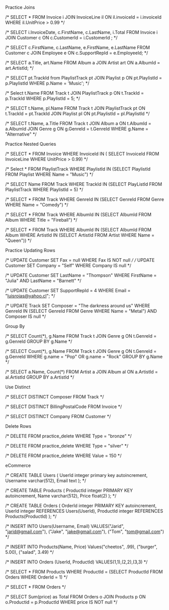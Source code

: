 Practice Joins

/* SELECT * FROM Invoice i JOIN InvoiceLine il ON il.invoiceId = i.invoiceId WHERE il.UnitPrice > 0.99  */

/* SELECT i.InvoiceDate, c.FirstName, c.LastName, i.Total FROM Invoice i JOIN Customer c ON c.CustomerId = i.CustomerId ; */

/* SELECT c.FirstName, c.LastName, e.FirstName, e.LastName FROM Customer c JOIN Employee e ON c.SupportRepId = e.EmployeeId; */

/* SELECT a.Title, art.Name FROM Album a JOIN Artist art ON a.AlbumId = art.ArtistId; */

/* SELECT pt.TrackId from PlaylistTrack pt JOIN Playlist p ON pt.PlaylistId = p.PlaylistId WHERE p.Name = 'Music';
 */
 
/*  Select t.Name FROM Track t JOIN PlaylistTrack p ON t.TrackId = p.TrackId WHERE p.PlaylistId = 5;  */

/* SELECT t.Name, pl.Name FROM Track t JOIN PlaylistTrack pt ON t.TrackId = pt.TrackId JOIN Playlist pl ON pt.PlaylistId = pl.PlaylistId  */

/* SELECT t.Name, a.Title FROM Track t JOIN Album a ON t.AlbumId = a.AlbumId JOIN Genre g ON g.GenreId = t.GenreId WHERE g.Name = "Alternative" */

Practice Nested Queries

/* SELECT * FROM Invoice WHERE InvoiceId IN ( SELECT InvoiceId FROM InvoiceLine WHERE UnitPrice > 0.99) */

/* Select * FROM PlaylistTrack WHERE PlaylistId IN (SELECT PlaylistId FROM Playlist WHERE Name = "Music") */

/* SELECT Name FROM Track WHERE TrackId IN (SELECT PlayListId FROM PlaylistTrack WHERE PlaylistId = 5) */

/* SELECT * FROM Track WHERE GenreId IN (SELECT GenreId FROM Genre WHERE Name = "Comedy") */

/* SELECT * FROM Track WHERE AlbumId IN (SELECT AlbumId FROM Album WHERE Title = "Fireball")  */

/* SELECT * FROM Track WHERE AlbumId IN (SELECT AlbumId FROM Album WHERE ArtistId IN (SELECT ArtistId FROM Artist WHERE Name = "Queen")) */

Practice Updating Rows 

/* UPDATE Customer SET Fax = null WHERE Fax IS NOT null */
/* 
UPDATE Customer SET Company = "Self" WHERE Company IS null */

/* UPDATE Customer SET LastName = "Thompson" WHERE FirstName = "Julia" AND LastName = "Barnett" */

/* UPDATE Customer SET SupportRepId = 4 WHERE Email = "luisrojas@yahoo.cl"; */

/* UPDATE Track SET Composer = "The darkness around us" WHERE GenreId IN (SELECT GenreId FROM Genre WHERE Name = "Metal") AND Composer IS null */

Group By

/* SELECT Count(*), g.Name FROM Track t JOIN Genre g ON t.GenreId = g.GenreId GROUP BY g.Name */

/* SELECT Count(*), g.Name FROM Track t JOIN Genre g ON t.GenreId = g.GenreId WHERE g.name = "Pop" OR g.name = "Rock" GROUP BY g.Name */

/* SELECT a.Name, Count(*) FROM Artist a JOIN Album al ON a.ArtistId = al.ArtistId GROUP BY a.ArtistId */

Use Distinct

/* SELECT DISTINCT Composer FROM Track */

/* SELECT DISTINCT BillingPostalCode FROM Invoice */

/* SELECT DISTINCT Company FROM Customer */

Delete Rows

/* DELETE FROM practice_delete WHERE Type = "bronze"  */

/* DELETE FROM practice_delete WHERE Type = "silver" */

/* DELETE FROM practice_delete WHERE Value = 150 */

eCommerce

/*  CREATE TABLE Users (
  UserId integer primary key autoincrement,
  Username varchar(512),
  Email text
); */

/* CREATE TABLE Products (
  ProductId integer PRIMARY KEY autoincrement,
  Name varchar(512),
  Price float(2)
);  */
 
/* CREATE TABLE Orders (
  OrderId integer PRIMARY KEY autoincrement,
  UserId integer REFERENCES Users(UserId),
  ProductId integer REFERENCES Products(ProductId)
); */

/* INSERT INTO Users(Username, Email) VALUES("Jarid", "jarid@gmail.com"), 
("Jake", "jake@gmail.com"),
("Tom", "tom@gmail.com") */

/* INSERT INTO Products(Name, Price) Values("cheetos", .99),
("burger", 5.00),
("salad", 3.49) */

/* INSERT INTO Orders (UserId, ProductId) VALUES(1,1),(2,2),(3,3) */

/* SELECT * FROM Products WHERE ProductId = (SELECT ProductId FROM Orders WHERE OrderId = 1) */

/* SELECT * FROM Orders */

/* SELECT Sum(price) as Total FROM Orders o JOIN Products p ON o.Productid = p.ProductId WHERE price IS NOT null   */


